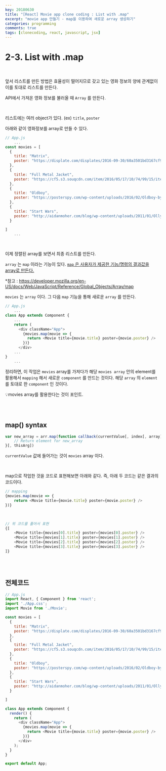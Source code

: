 ```yaml
---
key: 20180630
title: "[React] Movie app clone coding : List with .map"
excerpt: "movie app 만들기 - map을 이용하여 새로운 array 생성하기"
categories: programming
comments: true
tags: [clonecoding, react, javascript, jsx]
---
```




# 2-3. List with .map

<br>

앞서 리스트를 만든 방법은 효율성이 떨어지므로 갖고 있는 영화 정보의 양에 관계없이 이를 토대로 리스트를 만든다. 

API에서 가져온 영화 정보를 불러올 때 `Array` 를 만든다.

<br>

리스트에는 여러 object가 있다. (ex)  `title`, `poster`

아래와 같이 영화정보를 array로 만들 수 있다.

```javascript
// App.js
	...
const movies = [
  {
    title: "Matrix",
    poster: "https://displate.com/displates/2016-09-30/60a3501bd3167cf9330acef43ab51ab3.jpg?w=280&h=392"
  },
  {
    title: "Full Metal Jacket",
    poster: "https://cf5.s3.souqcdn.com/item/2016/05/17/10/74/99/15/item_XL_10749915_14378548.jpg"
  },
  {
    title: "Oldboy",
    poster: "https://posterspy.com/wp-content/uploads/2016/02/Oldboy-by-Clay-Disarray-oct.jpg"
  },
  {
    title: "Start Wars",
    poster: "http://aidanmoher.com/blog/wp-content/uploads/2011/01/Olly-Moss-Star-Wars.jpeg"
  }

]
	...
```



<br>

이제 정렬된 array를 보면서 최종 리스트를 만든다.

`array` 는 `map` 이라는 기능이 있다. <u>`map` 은 사용자가 제공한 기능/명령의 결과값을 array로 만든다.</u> 

*참고 : https://developer.mozilla.org/en-US/docs/Web/JavaScript/Reference/Global_Objects/Array/map

`movies` 는 `array` 이다. 그 다음 `map` 기능을 통해 새로운 `array` 를 만든다. 

```javascript
// App.js
    ...
class App extends Component {
    ...
    return (
      <div className="App">
        {movies.map(movie => {
          return <Movie title={movie.title} poster={movie.poster} />
        })}
      </div>
    ...
}
    ...
```

정리하면, 이 작업은 `movies` array를 가져다가 해당 `movies array` 안의 element를 활용해서  `mapping` 해서 새로운 `component` 를 만드는 것이다. 해당 `array` 의 `element` 를 토대로 한  `component` 인 것이다.  

💡movies array를 활용한다는 것이 포인트.

<br>

<br>

## map() syntax

```javascript
var new_array = arr.map(function callback(currentValue[, index[, array]]) {
    // Return element for new_array
}[, thisArg])
```

`currentValue` 값에 들어가는 것이 `movies` array 이다.

<br>

map으로 작업한 것을 코드로 표현해보면 아래와 같다. 즉, 아래 두 코드는 같은 결과의 코드이다.

```javascript
// mapping
{movies.map(movie => {
    return <Movie title={movie.title} poster={movie.poster} />
})}
```

<br>

```javascript
// 위 코드를 풀어서 표현
{[
    <Movie title={movies[0].title} poster={movies[0].poster} />
    <Movie title={movies[1].title} poster={movies[1].poster} />
    <Movie title={movies[2].title} poster={movies[2].poster} />
    <Movie title={movies[3].title} poster={movies[3].poster} />
]}
```

<br>

<br>

## 전체코드

```javascript
// App.js
import React, { Component } from 'react';
import './App.css';
import Movie from './Movie';

const movies = [
  {
    title: "Matrix",
    poster: "https://displate.com/displates/2016-09-30/60a3501bd3167cf9330acef43ab51ab3.jpg?w=280&h=392"
  },
  {
    title: "Full Metal Jacket",
    poster: "https://cf5.s3.souqcdn.com/item/2016/05/17/10/74/99/15/item_XL_10749915_14378548.jpg"
  },
  {
    title: "Oldboy",
    poster: "https://posterspy.com/wp-content/uploads/2016/02/Oldboy-by-Clay-Disarray-oct.jpg"
  },
  {
    title: "Start Wars",
    poster: "http://aidanmoher.com/blog/wp-content/uploads/2011/01/Olly-Moss-Star-Wars.jpeg"
  }

]

class App extends Component {
  render() {
    return (
      <div className="App">
        {movies.map(movie => {
          return <Movie title={movie.title} poster={movie.poster} />
        })}
      </div>
    );
  }
}

export default App;
```